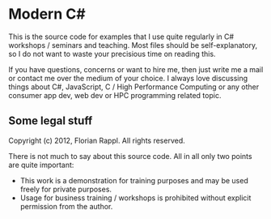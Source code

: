 Modern C#
============================================================

This is the source code for examples that I use quite regularly in C# workshops / seminars
and teaching. Most files should be self-explanatory, so I do not want to waste your
precisious time on reading this.

If you have questions, concerns or want to hire me, then just write me a mail or
contact me over the medium of your choice. I always love discussing things about
C#, JavaScript, C / High Performance Computing or any other consumer app dev,
web dev or HPC programming related topic.

Some legal stuff
------------------

Copyright (c) 2012, Florian Rappl.
All rights reserved.

There is not much to say about this source code. All in all only two
points are quite important:

* This work is a demonstration for training purposes and may be used
  freely for private purposes.
* Usage for business training / workshops is prohibited without explicit
  permission from the author.